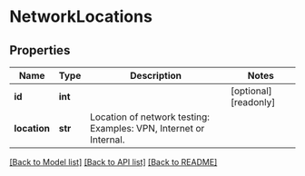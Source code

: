 # NetworkLocations

## Properties
Name | Type | Description | Notes
------------ | ------------- | ------------- | -------------
**id** | **int** |  | [optional] [readonly] 
**location** | **str** | Location of network testing: Examples: VPN, Internet or Internal. | 

[[Back to Model list]](../README.md#documentation-for-models) [[Back to API list]](../README.md#documentation-for-api-endpoints) [[Back to README]](../README.md)



